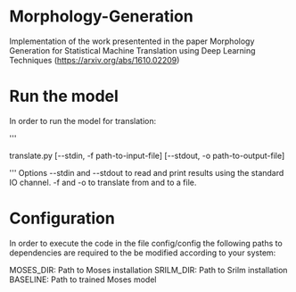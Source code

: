 # Morphology-Generation

Implementation of the work presentented in the paper Morphology Generation for Statistical Machine Translation using Deep Learning Techniques (https://arxiv.org/abs/1610.02209)

# Run the model

In order to run the model for translation:

'''

translate.py [--stdin, -f path-to-input-file] [--stdout, -o path-to-output-file]

'''
Options --stdin and --stdout to read and print results using the standard IO channel. -f and -o to translate from and to a file.

# Configuration

In order to execute the code in the file config/config the following paths to dependencies are required to the be modified according to your system:

MOSES_DIR: Path to Moses installation
SRILM_DIR: Path to Srilm installation
BASELINE: Path to trained Moses model





